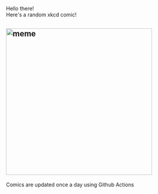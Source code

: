 Hello there! <br>Here's a random xkcd comic!<br>
## <img src="https://imgs.xkcd.com/comics/algorithms.png" alt="meme" width="400"/><br>
Comics are updated once a day using Github Actions